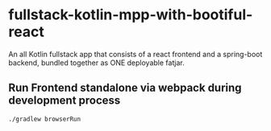 # fullstack-kotlin-mpp-with-bootiful-react
An all Kotlin fullstack app that consists of a react frontend and a spring-boot backend, bundled together as ONE deployable fatjar.


## Run Frontend standalone via webpack during development process
```shell script
./gradlew browserRun
```